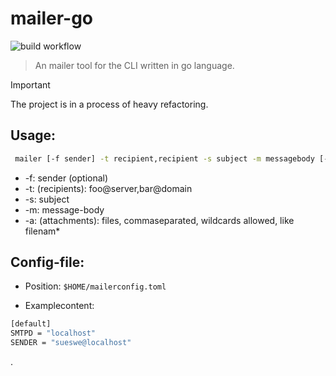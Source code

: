 # mailer-go

![build workflow](https://github.com/sueswe/mailer-go/actions/workflows/go.yml/badge.svg?event=push)

> An mailer tool for the CLI written in go language.

> [!IMPORTANT]
> The project is in a process of heavy refactoring.

## Usage:

~~~sh
 mailer [-f sender] -t recipient,recipient -s subject -m messagebody [-a "attachment_a,attachm*,attachment_c"]
~~~

  - -f: sender (optional)
  - -t: (recipients):  foo@server,bar@domain
  - -s: subject
  - -m: message-body
  - -a: (attachments): files, commaseparated, wildcards allowed, like filenam*


## Config-file:

* Position: `$HOME/mailerconfig.toml`

* Examplecontent:

~~~sh
[default]
SMTPD = "localhost"
SENDER = "sueswe@localhost"
~~~

.
